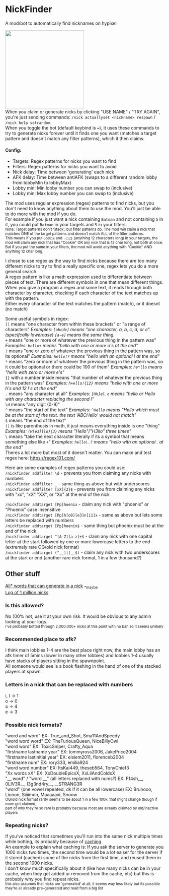 # NickFinder

A mod/bot to automatically find nicknames on hypixel

<img src="https://github.com/user-attachments/assets/bf7f3b18-b3e5-4868-b6bb-05704442ba60" width="250"/>\
When you claim or generate nicks by clicking "USE NAME" / "TRY AGAIN", you're just sending commands: `/nick actuallyset <nickname> respawn` / `/nick help setrandom`.\
When you toggle the bot (default keybind is `=`), it uses these commands to try to generate nicks forever until it finds one you want (matches a target pattern and doesn't match any filter patterns), which it then claims.

#### Config:
- Targets: Regex patterns for nicks you want to find
- Filters: Regex patterns for nicks you want to avoid
- Nick delay: Time between 'generating' each nick
- AFK delay: Time between antiAFK (swaps to a different random lobby from lobbyMin to lobbyMax)
- Lobby min: Min lobby number you can swap to (inclusive)
- Lobby min: Max lobby number you can swap to (inclusive)

The mod uses regular expression (regex) patterns to find nicks, but you don't need to know anything about them to use the mod. You'll just be able to do more with the mod if you do.\
For example if you just want a nick containing `Batman` and not containing `5` in it, you could put `Batman` in your targets and `5` in your filters.\
<sub>Note: Target patterns don't 'stack', but filter patterns do. The mod will claim a nick that matches ONE of the target patterns and doesn't match ALL of the filter patterns.\
This means if you put `Cookie` and `.{12}` (anything 12 characters long) in your targets, the mod will claim any nick that has "Cookie" OR any nick that is 12 char long, not both at once.\
But if you put the same in your filters, the mod will avoid anything with "Cookie" AND anything 12 char long.</sub>

I chose to use regex as the way to find nicks because there are too many different nicks to try to find a really specific one, regex lets you do a more general search.\
A regex pattern is like a math expression used to differentiate between pieces of text. There are different symbols in one that mean different things.\
When you give a program a regex and some text, it reads through both character by character, checking if each character of the text matches up with the pattern.\
Either every character of the text matches the pattern (match), or it doesnt (no match)

Some useful symbols in regex:\
`[]` means "one character from within these brackets" or "a range of characters" *Examples: `[abcde]` means "one character, a, b, c, d, or e". (specifcally lowercase) `[a-e]` means the same thing.*\
`+` means "one or more of whatever the previous thing in the pattern was" *Examples: `hello+` means "hello with one or more o's at the end"*\
`?` means "one or zero of whatever the previous thing in the pattern was, so its optional" *Examples: `hello!?` means "hello with an optional ! at the end"*\
`*` means "zero or more of whatever the previous thing in the pattern was, so it could be optional or there could be 100 of them" *Examples: `he*llo` means "hello with zero or more e's"*\
`{}` with a number inside means "that number of whatever the previous thing in the pattern was" *Examples: `h+ello!{12}` means "hello with one or more h's and 12 !'s at the end"*\
`.` means "any character at all" *Examples: `[Hh]el.o` means "hello or Hello with any character replacing the second l"*\
`\d` means "any digit (0-9)"\
`^` means "the start of the text" *Examples: `^Hello` means "Hello which must be at the start of the text. the text 'ABCHello' would not match"*\
`$` means "the end of the text"\
`()` is like parenthesis in math, it just means everything inside is one "thing" *Examples: `(H[e3]llo){3}` means "Hello"/"H3llo" three times"*\
`\` means "take the next character literally if its a symbol that means something else like `+`" *Examples: `hello\.?` means "hello with an optional . at the end"*\
Theres a lot more but most of it doesn't matter. You can make and test regex here: https://regex101.com/

Here are some examples of regex patterns you could use:\
`/nickfinder addfilter \d` - prevents you from claiming any nicks with numbers\
`/nickfinder addfilter _` - same thing as above but with underscores\
`/nickfinder addfilter [xX]{2}$` - prevents you from claiming any nicks with "xx", "xX" "XX", or "Xx" at the end of the nick

`/nickfinder addtarget [Pp]hoenix` - claim any nick with "phoenix" or "Phoenix" case insensitive\
`/nickfinder addtarget [Pp]h[o0][e3]n[i1]x` - same as above but lets some letters be replaced with numbers\
`/nickfinder addtarget [Pp]hoenix$` - same thing but phoenix must be at the end of the nick\
`/nickfinder addtarget ^[A-Z][a-z]+$` - claim any nick with one capital letter at the start followed by one or more lowercase letters to the end (extremely rare OG/old nick format)\
`/nickfinder addtarget (^__)|(__$)` - claim any nick with two underscores at the start or end (another rare nick format, 1 in a few thousand?)


## Other stuff

[All* words that can generate in a nick](https://github.com/jonuuh/NickFinder/blob/main/nick-words-final-length-alphabetical.txt) <sub>*maybe</sub>\
[Log of 1 million nicks](https://github.com/jonuuh/NickFinder/blob/main/nicks-1M.log)

### Is this allowed?
No 100% not, use it at your own risk.
It would be obvious to any admin looking at your logs.\
<sub>I've probably botted through 2,000,000+ nicks at this point with no ban so it seems unlikely</sub>

### Recommended place to afk?
I think main lobbies 1-4 are the best place right now, the main lobby has an afk timer of 5mins (lower in many other lobbies) and lobbies 1-4 usually have stacks of players sitting in the spawnpoint.\
All someone would see is a book flashing in the hand of one of the stacked players at spawn.

### Letters in a nick that can be replaced with numbers
i, l -> 1\
o -> 0\
a -> 4\
e -> 3

### Possible nick formats?
"word and word" EX: True_and_Shot, Sma11AndSpeedy\
"word word word" EX: TheFuriousQueen, NiceBillyOwl\
"word word"  EX: ToxicSniper, Crafty_Aqua\
"firstname lastname year" EX: tommyross2006, JakePrice2004\
"firstname lastinitial year" EX: elsiem2011, florenceb2004\
"firstname num" EX: rory333, emilia924\
"word word number" EX: ItsKai449, theseb564, TonyChief3\
"Xx words xX" EX: XxDoubleEpicxX, XxLilAndColdxX\
"__ word" / "word \__" (all letters replaced with nums?) EX: F14sh__, 0LIV3R__, l3g3nd4ry__, __STRANG3R\
"word" (one vowel repeated, dk if it can be all lowercase) EX: Brunooo, Liooon, Siiiimon, Maaaaaxi, Snoow\
<sub>OG/old nick format rarity seems to be about 1 in a few 100k, that might change though if more get claimed,\
part of why they're so rare is probably because most are already claimed by old/inactive players</sub>

### Repeating nicks?
If you've noticed that sometimes you'll run into the same nick multiple times while botting, its probably because of [caching](https://www.google.com/search?q=what+is+caching).\
An example to explain what caching is: If you ask the server to generate you 1000 nicks two times, the second time would be a lot eaiser for the server if it stored (cached) some of the nicks from the first time, and reused them in the second 1000 nicks.\
I don't know much specifically about it (like how many nicks can be in your cache, when they get added or removed from the cache, etc) but this is probably why you find repeat nicks.\
<sub>this also assumes that nicks are 'generated' at all, it seems way less likely but its possible they're all already pre-generated and read from a big list</sub>
